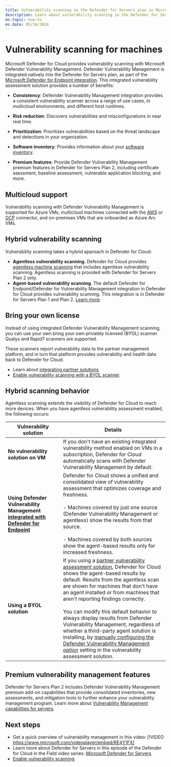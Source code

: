 ```yaml
---
title: Vulnerability scanning in the Defender for Servers plan in Microsoft Defender for Cloud.
description: Learn about vulnerability scanning in the Defender for Servers plan in Microsoft Defender for Cloud.
ms.topic: how-to
ms.date: 05/16/2024
---
```


# Vulnerability scanning for machines

Microsoft Defender for Cloud provides vulnerability scanning with Microsoft Defender Vulnerability Management. Defender Vulnerability Management is integrated natively into the Defender for Servers plan, as part of the [Microsoft Defender for Endpoint integration](integration-defender-for-endpoint.md). This integrated vulnerability assessment solution provides a number of benefits:


- **Consistency**: Defeinder Vulnerability Management integration provides a consistent vulnerability scanner across a range of use cases, in multicloud environments, and different host runtimes.

- **Risk reduction**: Discovers vulnerabilities and misconfigurations in near real time.
- **Prioritization**: Prioritizes vulnerabilities based on the threat landscape and detections in your organization.
- **Software inventory**: Provides information about your [software inventory](asset-inventory.md#access-a-software-inventory).
- **Premium features**: Provide Defender Vulnerability Management premium features in Defender for Servers Plan 2, including certificate asessment, baseline assessment, vulnerable application blocking, and more.


## Multicloud support

Vulnerability scanning with Defender Vulnerability Management is supported for Azure VMs, multicloud machines connected with the [AWS](quickstart-onboard-aws.md) or [GCP](quickstart-onboard-aws.md) connector, and on-premises VMs that are onboarded as Azure Arc VMs.


## Hybrid vulnerability scanning

Vulnerability scanning takes a hybrid approach in Defender for Cloud:

- **Agentless vulnerability scanning**. Defender for Cloud provides [agentless machine scanning](concept-agentless-data-collection.md) that includes agentless vulnerability scanning. Agentless scanning is provided with Defender for Servers Plan 2 only.
- **Agent-based vulnerability scanning**. The default Defender for Endpoint/Defender for Vulnerability Management integration in Defender for Cloud provides vulnerability scanning. This integration is in Defender for Servers Plan 1 and Plan 2. [Learn more](integration-defender-for-endpoint.md).

## Bring your own license

Instead of using integrated Defender Vulnerability Management scanning, you can use your own bring your own privately licensed (BYOL) scanner. Qualys and Rapid7 scanners are supported.

These scanners report vulnerability data to the partner management platform, and in turn that platform provides vulnerability and health data back to Defender for Cloud.

- Learn about [integrating partner solutions](partner-integration.md)
- [Enable vulnerability scanning with a BYOL scanner](deploy-vulnerability-assessment-byol-vm.md).

## Hybrid scanning behavior

Agentless scanning extends the visibility of Defender for Cloud to reach more devices. When you have agentless vulnerability assessment enabled, the following occurs:

**Vulnerability solution** | **Details**
--- | ---
**No vulnerability solution on VM** | If you don't have an existing integrated vulnerability method enabled on VMs in a subscription, Defender for Cloud automatically scans with Defender Vulnerability Management by default.
**Using Defender Vulnerability Management [integrated with Defender for Endpoint](integration-defender-for-endpoint.md)** | Defender for Cloud shows a unified and consolidated view of vulnerability assessment that optimizes coverage and freshness.<br/><br/>- Machines covered by just one source (Defender Vulnerability Management or agentless) show the results from that source.<br/><br/>-  Machines covered by both sources show the agent-based results only for increased freshness.
**Using a BYOL solution** | If you using a [partner vulnerability assessment solution](deploy-vulnerability-assessment-byol-vm.md), Defender for Cloud shows the agent-based results by default. Results from the agentless scan are shown for machines that don't have an agent installed or from machines that aren't reporting findings correctly.<br/><br/> You can modify this default behavior to always display results from Defender Vulnerability Management, regardless of whether a third-party agent solution is installing, by [manually configuring the Defender Vulnerability Management option](deploy-vulnerability-assessment-defender-vulnerability-management#manually-configure-vulnerability-scanning-on-a-subscription) setting in the vulnerability assessment solution.


## Premium vulnerability management features

Defender for Servers Plan 2 includes Defender Vulnerability Management premium add-on capabilities that provide consolidated inventories, new assessments, and mitigation tools to further enhance your vulnerability management program. Learn more about [Vulnerability Management capabilities for servers](/defender-vulnerability-management/defender-vulnerability-management-capabilities#vulnerability-management-capabilities-for-endpoints).



 
## Next steps

- Get a quick overview of vulnerability management in this video: [!VIDEO https://www.microsoft.com/videoplayer/embed/RE4Y1FX]
- Learn more about Defender for Servers in this episode of the Defender for Cloud in the Field video series: [Microsoft Defender for Servers](episode-five.md)
- [Enable vulnerability scanning](deploy-vulnerability-assessment-defender-vulnerability-management.md)
